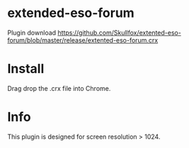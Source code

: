 # extended-eso-forum

Plugin download https://github.com/Skullfox/extented-eso-forum/blob/master/release/extented-eso-forum.crx

# Install
Drag drop the .crx file into Chrome.

# Info
This plugin is designed for screen resolution > 1024.
